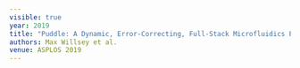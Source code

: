 ```yaml
---
visible: true
year: 2019
title: "Puddle: A Dynamic, Error-Correcting, Full-Stack Microfluidics Platform"
authors: Max Willsey et al.
venue: ASPLOS 2019
---
```

